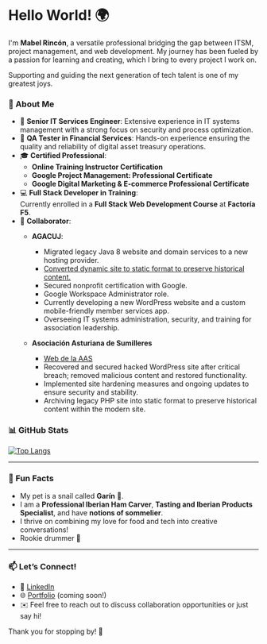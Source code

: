 # Hello World! 🌍  

I'm **Mabel Rincón**, a versatile professional bridging the gap between ITSM, project management, and web development. My journey has been fueled by a passion for learning and creating, which I bring to every project I work on. 

Supporting and guiding the next generation of tech talent is one of my greatest joys. 

### 🚀 About Me  
- 💼 **Senior IT Services Engineer**: Extensive experience in IT systems management with a strong focus on security and process optimization.  
- 🎯 **QA Tester in Financial Services**: Hands-on experience ensuring the quality and reliability of digital asset treasury operations.
- 🎓 **Certified Professional**:
  - **Online Training Instructor Certification**  
  - **Google Project Management: Professional Certificate**  
  - **Google Digital Marketing & E-commerce Professional Certificate**  
- 💻 **Full Stack Developer in Training**:  
  Currently enrolled in a **Full Stack Web Development Course** at **Factoría F5**.
- 🤝 **Collaborator**:  
  - **AGACUJ**:  
    - Migrated legacy Java 8 website and domain services to a new hosting provider.
    - [Converted dynamic site to static format to preserve historical content.](https://github.com/Agacuj/agacuj.github.io)
    - Secured nonprofit certification with Google.
    - Google Workspace Administrator role. 
    - Currently developing a new WordPress website and a custom mobile-friendly member services app.
    - Overseeing IT systems administration, security, and training for association leadership.

  - **Asociación Asturiana de Sumilleres**
    - [Web de la AAS](https://astursumilleres.es/)
    - Recovered and secured hacked WordPress site after critical breach; removed malicious content and restored functionality.
    - Implemented site hardening measures and ongoing updates to ensure security and stability.
    - Archiving legacy PHP site into static format to preserve historical content within the modern site.
  
### 📊 GitHub Stats  

[![Top Langs](https://github-readme-stats.vercel.app/api/top-langs/?username=MabelRincon&theme=radical&langs_count=8)](https://github.com/anuraghazra/github-readme-stats)

---
### 🌟 Fun Facts  
- My pet is a snail called **Garín** 🐌.  
- I am a **Professional Iberian Ham Carver**, **Tasting and Iberian Products Specialist**, and have **notions of sommelier**.  
- I thrive on combining my love for food and tech into creative conversations!
- Rookie drummer 🥁

---

### 📫 Let’s Connect!  
- 💼 [LinkedIn](https://www.linkedin.com/in/mabel-rincon/)  
- 🌐 [Portfolio](#) (coming soon!)  
- ✉️ Feel free to reach out to discuss collaboration opportunities or just say hi!  

Thank you for stopping by! 🚀  
